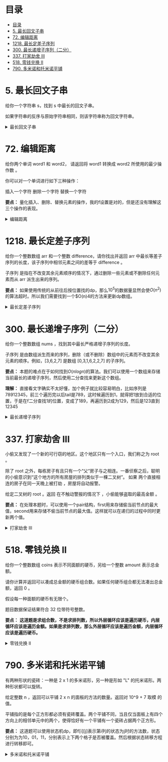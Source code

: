 # 目录
- [目录](#目录)
- [5. 最长回文子串](#5-最长回文子串)
- [72. 编辑距离](#72-编辑距离)
- [1218. 最长定差子序列](#1218-最长定差子序列)
- [300. 最长递增子序列（二分）](#300-最长递增子序列二分)
- [337. 打家劫舍 III](#337-打家劫舍-iii)
- [518. 零钱兑换 II](#518-零钱兑换-ii)
- [790. 多米诺和托米诺平铺](#790-多米诺和托米诺平铺)

# 5. 最长回文子串
给你一个字符串 s，找到 s 中最长的回文子串。

如果字符串的反序与原始字符串相同，则该字符串称为回文字符串。

<details>
<summary>最长回文子串</summary>

```c++
string longestPalindrome(string s) {
    bool f[1001][1001]={0};//f[i][j]表示i到j是否是回文串
    int sStart = 0, sLength = 1;
    // start_state
    for(int i=0;i<s.size();i++) {
        f[i][i]=1;
        if(i != s.size()-1 && s[i] == s[i+1]){
            f[i][i+1]=1;
            if(sLength < 2){
                sStart = i;
                sLength = 2;
            }
        }
    }
    //
    for(int i=3;i<=s.size();i++){
        for(int j=0;j<=s.size()-i;j++){
            if(f[j+1][j+i-2] && s[j] == s[j+i-1]){
                f[j][j+i-1] = 1;
                if(sLength < i){
                    sStart = j;
                    sLength = i;
                }
            }
        }
    }
    return s.substr(sStart, sLength);
}
```
</details>

# 72. 编辑距离
给你两个单词 word1 和 word2， 请返回将 word1 转换成 word2 所使用的最少操作数  。

你可以对一个单词进行如下三种操作：

插入一个字符
删除一个字符
替换一个字符

**要点：** 量化插入、删除、替换元素的操作，我的f设置是对的，但是还没有理解这三个操作的表现。
<details>
<summary>编辑距离</summary>

```c++
class Solution {
public:
    int f[501][501]={0};//f[i][j]表示word1到i，word2到j时的最短替换
    /* f[i-1][j-1]+1表示替换元素
    f[i-1][j]+1表示插入元素
    f[i][j-1]+1表示删除元素 */
    int minDistance(string word1, string word2) {
        f[0][0] = 0;
        for(int i=1;i<=word2.size();i++){
            f[0][i] = f[0][i-1] + 1;
        }
        for(int i=1;i<=word1.size();i++){
            f[i][0] = f[i-1][0] + 1;
        }
        for(int i=1;i<=word1.size();i++){
            for(int j=1;j<=word2.size();j++){
                if(word1[i-1] == word2[j-1]){
                    f[i][j] = f[i-1][j-1];
                }
                else{
                    f[i][j] = min(f[i-1][j], f[i][j-1])+1;
                    f[i][j] = min(f[i][j], f[i-1][j-1]+1);
                }
            }
        }
        return f[word1.size()][word2.size()];
    }
};
```
</details>

# 1218. 最长定差子序列
给你一个整数数组 arr 和一个整数 difference，请你找出并返回 arr 中最长等差子序列的长度，该子序列中相邻元素之间的差等于 difference 。

子序列 是指在不改变其余元素顺序的情况下，通过删除一些元素或不删除任何元素而从 arr 派生出来的序列。

**要点：** 如果使用传统的从前往后按位置找的dp，那么$10^5$的数据量显然会使$O(n^2)$的算法超时。所以我们需要找到一个$O(n)4的方法来更新dp数组。

<details>
<summary>最长定差子序列</summary>

```c++
class Solution {
public:
    int f[40001]={0};//f[i]表示以i结尾的最长等差子序列的长度
    int longestSubsequence(vector<int>& arr, int difference) {
        int ans = 0;
        for(int i: arr){
            f[i+20000] = f[i-difference+20000] + 1;
            ans = max(ans, f[i+20000]);
        }
        return ans;
    }
};
```
</details>
 
# 300. 最长递增子序列（二分）
给你一个整数数组 nums ，找到其中最长严格递增子序列的长度。

子序列 是由数组派生而来的序列，删除（或不删除）数组中的元素而不改变其余元素的顺序。例如，[3,6,2,7] 是数组 [0,3,1,6,2,2,7] 的子序列。

**要点：** 本题的难点在于如何找到$O(nlogn)$的算法。我们可以使用一个数组来存储当前最长的递增子序列，然后使用二分查找来更新这个数组。

**理解：** 直接看文字确实不太好懂，加个例子就比较容易明白，比如序列是78912345，前三个遍历完以后tail是789，这时候遍历到1，就得把1放到合适的位置，于是在f二分查找1的位置，变成了189，再遍历到2成为129，然后是123直到12345

<details>
<summary>最长递增子序列</summary>

```c++
class Solution {
public:
    int lengthOfLIS(vector<int>& nums) {
        vector<int> f;//f[i]表示长度为i的递增子序列的最小末尾元素
        f.push_back(nums[0]);
        for(int i=1;i<nums.size();i++){
            if(nums[i] > f.back()){
                f.push_back(nums[i]);
            }
            else{
                int l = 0, r = f.size()-1;
                while(l < r){
                    int mid = (l+r)/2;
                    if(f[mid] < nums[i]){
                        l = mid+1;
                    }
                    else{
                        r = mid;
                    }
                }
                f[l] = nums[i];
            }
        }
        return f.size();
    }
};
```
</details>

# 337. 打家劫舍 III
小偷又发现了一个新的可行窃的地区。这个地区只有一个入口，我们称之为 root 。

除了 root 之外，每栋房子有且只有一个“父“房子与之相连。一番侦察之后，聪明的小偷意识到“这个地方的所有房屋的排列类似于一棵二叉树”。 如果 两个直接相连的房子在同一天晚上被打劫 ，房屋将自动报警。

给定二叉树的 root 。返回 在不触动警报的情况下 ，小偷能够盗取的最高金额 。

**要点：** 在处理本题时，可以使用一个pair结构，first用来存储偷当前节点的最大值，second用来存储不偷当前节点的最大值。这样就可以在递归的过程中同时更新两个值。

<details>
<summary>打家劫舍 III</summary>

```c++
/**
 * Definition for a binary tree node.
 * struct TreeNode {
 *     int val;
 *     TreeNode *left;
 *     TreeNode *right;
 *     TreeNode() : val(0), left(nullptr), right(nullptr) {}
 *     TreeNode(int x) : val(x), left(nullptr), right(nullptr) {}
 *     TreeNode(int x, TreeNode *left, TreeNode *right) : val(x), left(left), right(right) {}
 * };
 */
class Solution {
public:
    int rob(TreeNode* root) {
        auto pair = dfs(root);
        return max(pair.first, pair.second);
    }
    pair<int, int> dfs(TreeNode* root){
        if(root == nullptr)
            return make_pair(0, 0);
        auto left = dfs(root->left);
        auto right = dfs(root->right);
        int rob = root->val + left.second + right.second;
        int notRob = max(left.first, left.second) + max(right.first, right.second);
        return make_pair(rob, notRob);
    }
};
```
</details>

# 518. 零钱兑换 II
给你一个整数数组 coins 表示不同面额的硬币，另给一个整数 amount 表示总金额。

请你计算并返回可以凑成总金额的硬币组合数。如果任何硬币组合都无法凑出总金额，返回 0 。

假设每一种面额的硬币有无限个。 

题目数据保证结果符合 32 位带符号整数。

**要点：** **这道题是求组合数，不是求排列数，所以外层循环应该是遍历硬币，内层循环应该是遍历金额。如果是求排列数，那么外层循环应该是遍历金额，内层循环应该是遍历硬币。**

<details>
<summary>零钱兑换 II</summary>

```c++
class Solution {
public:
    int change(int amount, vector<int>& coins) {
        vector<int> f(amount+1, 0);
        f[0] = 1;
        for(int i=0;i<coins.size();i++){
            for(int j=1;j<=amount;j++){
                if(j >= coins[i]){
                    f[j] += f[j-coins[i]];
                }
            }
        }
        return f[amount];
    }
};
```
</details>

# 790. 多米诺和托米诺平铺
有两种形状的瓷砖：一种是 2 x 1 的多米诺形，另一种是形如 "L" 的托米诺形。两种形状都可以旋转。

给定整数 n ，返回可以平铺 2 x n 的面板的方法的数量。返回对 10^9 + 7 取模 的值。

平铺指的是每个正方形都必须有瓷砖覆盖。两个平铺不同，当且仅当面板上有四个方向上的相邻单元中的两个，使得恰好有一个平铺有一个瓷砖占据两个正方形。

**要点：** 这道题可以使用状态机dp，即f[i][j]表示第i列的状态为j时的方法数，状态分别为为10，01，11，分别表示上下两个格子是否被覆盖。然后根据状态转移方程进行转移即可。

<details>
<summary>多米诺和托米诺平铺</summary>

```c++
class Solution {
public:
    int f[1001][3]={0};
    int N = 1000000007;
    int numTilings(int n) {
        f[1][2] = 1;
        f[2][0] = 1;
        f[2][1] = 1;
        f[2][2] = 2;
        for(int i=3;i<=n;i++){
            f[i][0] += f[i-2][2];
            f[i][0] = f[i][0] % N;
            f[i][0] += f[i-1][1];
            f[i][0] = f[i][0] % N;
            
            f[i][1] += f[i-2][2];
            f[i][1] = f[i][1] % N;
            f[i][1] += f[i-1][0];
            f[i][1] = f[i][1] % N;

            f[i][2] += f[i-1][2];
            f[i][2] = f[i][2] % N;
            f[i][2] += f[i-2][2];
            f[i][2] = f[i][2] % N;
            f[i][2] += f[i-1][0];
            f[i][2] = f[i][2] % N;
            f[i][2] += f[i-1][1];
            f[i][2] = f[i][2] % N;
        }
        return f[n][2];
    }
};
```
</details>
